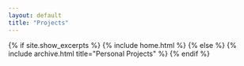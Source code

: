 ```yaml
---
layout: default
title: "Projects"
---
```



{% if site.show_excerpts %}
  {% include home.html %}
{% else %}
  {% include archive.html title="Personal Projects" %}
{% endif %}

